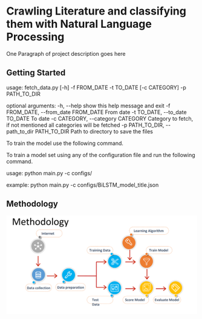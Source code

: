 # Crawling Literature and classifying them with Natural Language Processing

One Paragraph of project description goes here

## Getting Started

usage: fetch_data.py [-h] -f FROM_DATE -t TO_DATE [-c CATEGORY] -p PATH_TO_DIR

optional arguments:
  -h, --help            show this help message and exit
  -f FROM_DATE, --from_date FROM_DATE
                        From date
  -t TO_DATE, --to_date TO_DATE
                        To date
  -c CATEGORY, --category CATEGORY
                        Category to fetch, if not mentioned all categories
                        will be fetched
  -p PATH_TO_DIR, --path_to_dir PATH_TO_DIR
                        Path to directory to save the files


To train the model use the following command.

To train a model set using any of the configuration file and run the following command.

usage: python main.py -c configs/<any config file>

example:
python main.py -c configs/BiLSTM_model_title.json

## Methodology
![Alt text](images/methodology.png "Methodology")

